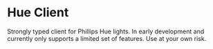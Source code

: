 # Hue Client

Strongly typed client for Phillips Hue lights. In early development and currently only supports a limited
set of features. Use at your own risk.
